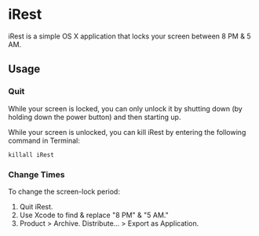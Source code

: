 # iRest

iRest is a simple OS X application that locks your screen between 8 PM & 5 AM.

## Usage

### Quit

While your screen is locked, you can only unlock it by shutting down (by holding down the power button) and then starting up.

While your screen is unlocked, you can kill iRest by entering the following command in Terminal:

    killall iRest


### Change Times

To change the screen-lock period:

1. Quit iRest.
2. Use Xcode to find & replace "8 PM" & "5 AM."
3. Product > Archive. Distribute... > Export as Application.
